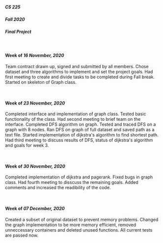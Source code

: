 ##### CS 225
##### Fall 2020
##### Final Project

<br>

#### Week of _16 November, 2020_
Team contract drawn up, signed and submitted by all members. Chose dataset and three algorithms to implement and set the project goals. Had first meeting to create and divide tasks to be completed during Fall break. Started on skeleton of Graph class.

<br>

#### Week of _23 November, 2020_
Completed interface and implementation of graph class. Tested basic functionality of the class. Had second meeting to brief team on the interface. Completed DFS algorithm on graph. Tested and traced DFS on a graph with 8 nodes. Ran DFS on graph of full dataset and saved path as a text file. Started implementation of dijkstra's algorithm to find shortest path. Had third meeting to discuss results of DFS, status of dijkstra's algorithm and goals for week 3.

<br>

#### Week of _30 November, 2020_
Completed implementation of dijkstra and pagerank. Fixed bugs in graph class. Had fourth meeting to disscuss the remaining goals. Added comments and increased the readibility of the code.

<br>

#### Week of _07 December, 2020_
Created a subset of original dataset to prevent memory problems. Changed the graph implementation to be more memory efficient, removed unneccessary containers and deleted unused functions. All current tests are passed now.